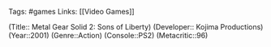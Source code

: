 Tags: #games
Links: [[Video Games]]

(Title:: Metal Gear Solid 2: Sons of Liberty)
(Developer:: Kojima Productions)
(Year::2001)
(Genre::Action)
(Console::PS2)
(Metacritic::96)









